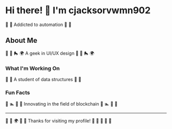 # Hi there! 👋 I'm cjacksorvwmn902

🎰 🏓 Addicted to automation 🎰 🏓

## About Me
🏸 🚣 🛼 🌍 A geek in UI/UX design 🏸 🚣 🛼 🌍

### What I'm Working On
🏓 🏑 A student of data structures 🏓 🏑

### Fun Facts
🎯 🏊 🏓 🎰 Innovating in the field of blockchain 🎯 🏊 🏓 🎰

---
🌈 🚵 🌍 🚣 🏒 Thanks for visiting my profile! 🏑 🎽 🏏 🥋 🎱
